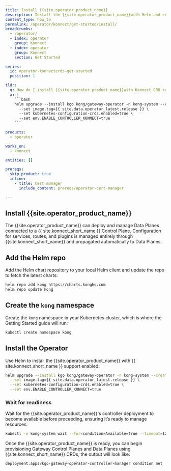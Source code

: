 ```yaml
---
title: Install {{site.operator_product_name}}
description: Install the {{site.operator_product_name}}with Helm and enable Konnect CRD support.
content_type: how_to
permalink: /operator/konnect/get-started/install/
breadcrumbs:
  - /operator/
  - index: operator
    group: Konnect
  - index: operator
    group: Konnect
    section: Get Started

series:
  id: operator-konnectcrds-get-started
  position: 1

tldr:
  q: How do I install {{site.operator_product_name}}with Konnect CRD support?
  a: |
    ```bash
    helm upgrade --install kgo kong/gateway-operator -n kong-system --create-namespace \
      --set image.tag={{ site.data.operator_latest.release }} \
      --set kubernetes-configuration-crds.enabled=true \
      --set env.ENABLE_CONTROLLER_KONNECT=true
    ```

products:
  - operator

works_on:
  - konnect

entities: []

prereqs:
  skip_product: true
  inline:
    - title: Cert manager
      include_content: prereqs/operator-cert-manager

---
```


## Install {{site.operator_product_name}}

The {{site.operator_product_name}} can deploy and manage Data Planes connected to a {{ site.konnect_short_name }} Control Plane. Configuration for services, routes, and plugins is managed entirely through {{site.konnect_short_name}} and propagated automatically to Data Planes.

## Add the Helm repo

Add the Helm chart repository to your local Helm client and update the repo to fetch the latest charts:

```bash
helm repo add kong https://charts.konghq.com
helm repo update kong
```
## Create the `kong` namespace

Create the `kong` namespace in your Kubernetes cluster, which is where the Getting Started guide will run:

```sh
kubectl create namespace kong
```

## Install the Operator

Use Helm to install the {{site.operator_product_name}} with {{ site.konnect_short_name }}  support enabled:

```sh
helm upgrade --install kgo kong/gateway-operator -n kong-system --create-namespace \
  --set image.tag={{ site.data.operator_latest.release }} \
  --set kubernetes-configuration-crds.enabled=true \
  --set env.ENABLE_CONTROLLER_KONNECT=true
```

### Wait for readiness

Wait for the {{site.operator_product_name}}'s controller deployment to become available before proceeding, ensuring it’s ready to manage resources:

```sh
kubectl -n kong-system wait --for=condition=Available=true --timeout=120s deployment/kgo-gateway-operator-controller-manager
```

Once the {{site.operator_product_name}} is ready, you can begin provisioning Gateway Control Planes and Data Planes using {{site.konnect_short_name}} CRDs, the output will look like:

```sh
deployment.apps/kgo-gateway-operator-controller-manager condition met
```
